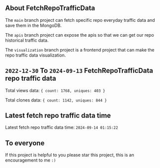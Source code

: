 ## About FetchRepoTrafficData

The `main` branch project can fetch specific repo everyday traffic data and save them in the MongoDB.

The `apis` branch project can expose the apis so that we can get our repo historical traffic data.

The `visualization` branch project is a frontend project that can make the repo traffic data visualization.

## `2022-12-30` To `2024-09-13` FetchRepoTrafficData repo traffic data

Total views data: `{ count: 1768, uniques: 403 }`

Total clones data: `{ count: 1142, uniques: 844 }`

## Latest fetch repo traffic data time

Latest fetch repo traffic data time: `2024-09-14 01:15:22`

## To everyone

If this project is helpful to you please star this project, this is an encouragement to me `:)`



